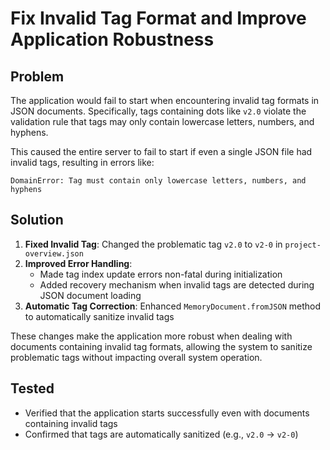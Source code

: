 # Fix Invalid Tag Format and Improve Application Robustness

## Problem

The application would fail to start when encountering invalid tag formats in JSON documents. Specifically, tags containing dots like `v2.0` violate the validation rule that tags may only contain lowercase letters, numbers, and hyphens.

This caused the entire server to fail to start if even a single JSON file had invalid tags, resulting in errors like:

```
DomainError: Tag must contain only lowercase letters, numbers, and hyphens
```

## Solution

1. **Fixed Invalid Tag**: Changed the problematic tag `v2.0` to `v2-0` in `project-overview.json`
2. **Improved Error Handling**:
   - Made tag index update errors non-fatal during initialization
   - Added recovery mechanism when invalid tags are detected during JSON document loading
3. **Automatic Tag Correction**: Enhanced `MemoryDocument.fromJSON` method to automatically sanitize invalid tags

These changes make the application more robust when dealing with documents containing invalid tag formats, allowing the system to sanitize problematic tags without impacting overall system operation.

## Tested

- Verified that the application starts successfully even with documents containing invalid tags
- Confirmed that tags are automatically sanitized (e.g., `v2.0` → `v2-0`)

